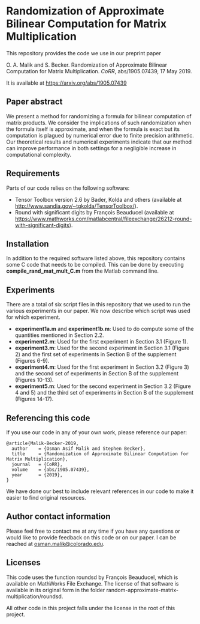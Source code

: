 # Randomization of Approximate Bilinear Computation for Matrix Multiplication
This repository provides the code we use in our preprint paper 

O. A. Malik and S. Becker. Randomization of Approximate Bilinear Computation for Matrix Multiplication. *CoRR*, abs/1905.07439, 17 May 2019.

It is available at https://arxiv.org/abs/1905.07439

## Paper abstract
We present a method for randomizing a formula for bilinear computation of matrix products. We consider the implications of such randomization when the formula itself is approximate, and when the formula is exact but its computation is plagued by numerical error due to finite precision arithmetic. Our theoretical results and numerical experiments indicate that our method can improve performance in both settings for a negligible increase in computational complexity.

## Requirements
Parts of our code relies on the following software:
* Tensor Toolbox version 2.6 by Bader, Kolda and others (available at http://www.sandia.gov/~tgkolda/TensorToolbox/).
* Round with significant digits by François Beauducel (available at https://www.mathworks.com/matlabcentral/fileexchange/26212-round-with-significant-digits).

## Installation
In addition to the required software listed above, this repository contains some C code that needs to be compiled. This can be done by executing **compile_rand_mat_mult_C.m** from the Matlab command line.

## Experiments
There are a total of six script files in this repository that we used to run the various experiments in our paper. We now describe which script was used for which experiment.
* **experiment1a.m** and **experiment1b.m**: Used to do compute some of the quantities mentioned in Section 2.2.
* **experiment2.m**: Used for the first experiment in Section 3.1 (Figure 1).
* **experiment3.m**: Used for the second experiment in Section 3.1 (Figure 2) and the first set of experiments in Section B of the supplement (Figures 6-9).
* **experiment4.m**: Used for the first experiment in Section 3.2 (Figure 3) and the second set of experiments in Section B of the supplement (Figures 10-13).
* **experiment5.m**: Used for the second experiment in Section 3.2 (Figure 4 and 5) and the third set of experiments in Section B of the supplement (Figures 14-17).

## Referencing this code
If you use our code in any of your own work, please reference our paper:
```
@article{Malik-Becker-2019,
  author    = {Osman Asif Malik and Stephen Becker},
  title     = {Randomization of Approximate Bilinear Computation for Matrix Multiplication},
  journal   = {CoRR},
  volume    = {abs/1905.07439},
  year      = {2019},
}
```

We have done our best to include relevant references in our code to make it easier to find original resources.

## Author contact information
Please feel free to contact me at any time if you have any questions or would like to provide feedback on this code or on our paper. I can be reached at osman.malik@colorado.edu.

## Licenses
This code uses the function roundsd by François Beauducel, which is available on MathWorks File Exchange. The license of that software is available in its original form in the folder random-approximate-matrix-multiplication/roundsd.

All other code in this project falls under the license in the root of this project.
